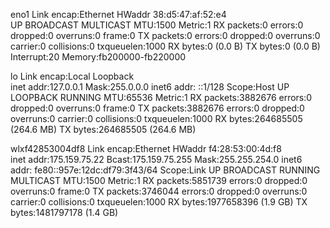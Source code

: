 eno1      Link encap:Ethernet  HWaddr 38:d5:47:af:52:e4  
          UP BROADCAST MULTICAST  MTU:1500  Metric:1
          RX packets:0 errors:0 dropped:0 overruns:0 frame:0
          TX packets:0 errors:0 dropped:0 overruns:0 carrier:0
          collisions:0 txqueuelen:1000 
          RX bytes:0 (0.0 B)  TX bytes:0 (0.0 B)
          Interrupt:20 Memory:fb200000-fb220000 

lo        Link encap:Local Loopback  
          inet addr:127.0.0.1  Mask:255.0.0.0
          inet6 addr: ::1/128 Scope:Host
          UP LOOPBACK RUNNING  MTU:65536  Metric:1
          RX packets:3882676 errors:0 dropped:0 overruns:0 frame:0
          TX packets:3882676 errors:0 dropped:0 overruns:0 carrier:0
          collisions:0 txqueuelen:1000 
          RX bytes:264685505 (264.6 MB)  TX bytes:264685505 (264.6 MB)

wlxf42853004df8 Link encap:Ethernet  HWaddr f4:28:53:00:4d:f8  
          inet addr:175.159.75.22  Bcast:175.159.75.255  Mask:255.255.254.0
          inet6 addr: fe80::957e:12dc:df79:3f43/64 Scope:Link
          UP BROADCAST RUNNING MULTICAST  MTU:1500  Metric:1
          RX packets:5851739 errors:0 dropped:0 overruns:0 frame:0
          TX packets:3746044 errors:0 dropped:0 overruns:0 carrier:0
          collisions:0 txqueuelen:1000 
          RX bytes:1977658396 (1.9 GB)  TX bytes:1481797178 (1.4 GB)

